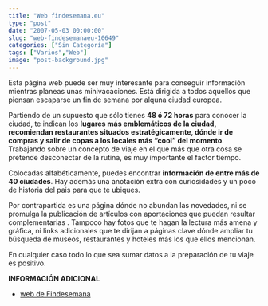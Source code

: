 ```yaml
---
title: "Web findesemana.eu"
type: "post"
date: "2007-05-03 00:00:00"
slug: "web-findesemanaeu-10649"
categories: ["Sin Categoría"]
tags: ["Varios","Web"]
image: "post-background.jpg"
---
```


Esta página web puede ser muy interesante para conseguir información mientras planeas unas minivacaciones. Está dirigida a todos aquellos que piensan escaparse un fin de semana por alquna ciudad europea.

Partiendo de un supuesto que sólo tienes **48 ó 72 horas** para conocer la ciudad, te indican los **lugares más emblemáticos de la ciudad, recomiendan restaurantes situados estratégicamente, dónde ir de compras y salir de copas a los locales más “cool” del momento**. Trabajando sobre un concepto de viaje en el que más que otra cosa se pretende desconectar de la rutina, es muy importante el factor tiempo.

Colocadas alfabéticamente, puedes encontrar **información de entre más de 40 ciudades**. Hay además una anotación extra con curiosidades y un poco de historia del pais para que te ubiques.

Por contrapartida es una página dónde no abundan las novedades, ni se promulga la publicación de artículos con aportaciones que puedan resultar complementarias . Tampoco hay fotos que te hagan la lectura más amena y gráfica, ni links adicionales que te dirijan a páginas clave dónde ampliar tu búsqueda de museos, restaurantes y hoteles más los que ellos mencionan.

En cualquier caso todo lo que sea sumar datos a la preparación de tu viaje es positivo.

**INFORMACIÓN ADICIONAL**

- [web de Findesemana](http://www.findesemana.eu/)
